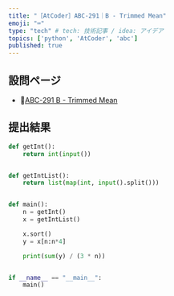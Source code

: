 ```yaml
---
title: "［AtCoder］ABC-291｜B - Trimmed Mean"
emoji: "⌨️"
type: "tech" # tech: 技術記事 / idea: アイデア
topics: ['python', 'AtCoder', 'abc']
published: true
---
```


## 設問ページ

- 🔗[ABC-291 B - Trimmed Mean](https://atcoder.jp/contests/abc291/tasks/abc291_b)

## 提出結果

```python
def getInt():
    return int(input())


def getIntList():
    return list(map(int, input().split()))


def main():
    n = getInt()
    x = getIntList()

    x.sort()
    y = x[n:n*4]

    print(sum(y) / (3 * n))


if __name__ == "__main__":
    main()
```
